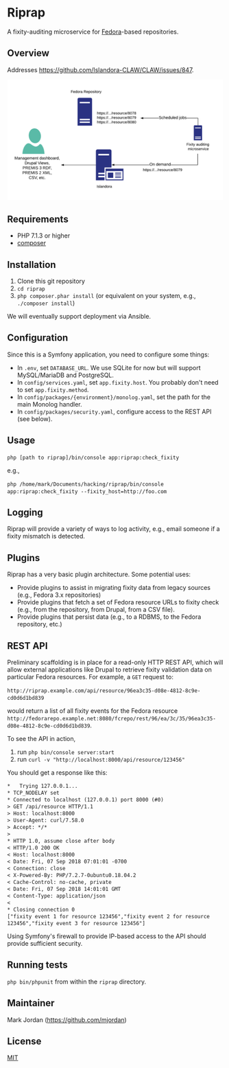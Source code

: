 # Riprap

A fixity-auditing microservice for [Fedora](https://fedora.info/spec/)-based repositories.

## Overview

Addresses https://github.com/Islandora-CLAW/CLAW/issues/847.

![Overview](docs/images/overview.png)

## Requirements

* PHP 7.1.3 or higher
* [composer](https://getcomposer.org/)

## Installation

1. Clone this git repository
1. `cd riprap`
1. `php composer.phar install` (or equivalent on your system, e.g., `./composer install`)

We will eventually support deployment via Ansible.

## Configuration

Since this is a Symfony application, you need to configure some things:

* In `.env`, set `DATABASE_URL`. We use SQLite for now but will support MySQL/MariaDB and PostgreSQL.
* In `config/services.yaml`, set `app.fixity.host`. You probably don't need to set `app.fixity.method`.
* In `config/packages/{environment}/monolog.yaml`, set the path for the main Monolog handler.
* In `config/packages/security.yaml`, configure access to the REST API (see below).

## Usage

`php [path to riprap]/bin/console app:riprap:check_fixity`

e.g.,

`php /home/mark/Documents/hacking/riprap/bin/console app:riprap:check_fixity --fixity_host=http://foo.com`

## Logging

Riprap will provide a variety of ways to log activity, e.g., email someone if a fixity mismatch is detected.

## Plugins

Riprap has a very basic plugin architecture. Some potential uses:

* Provide plugins to assist in migrating fixity data from legacy sources (e.g., Fedora 3.x repositories)
* Provide plugins that fetch a set of Fedora resource URLs to fixity check (e.g., from the repository, from Drupal, from a CSV file).
* Provide plugins that persist data (e.g., to a RDBMS, to the Fedora repository, etc.)

## REST API

Preliminary scaffolding is in place for a read-only HTTP REST API, which will allow external applications like Drupal to retrieve fixity validation data on particular Fedora resources. For example, a `GET` request to:

`http://riprap.example.com/api/resource/96ea3c35-d08e-4812-8c9e-cd0d6d1bd839`

would return a list of all fixity events for the Fedora resource `http://fedorarepo.example.net:8080/fcrepo/rest/96/ea/3c/35/96ea3c35-d08e-4812-8c9e-cd0d6d1bd839`.

To see the API in action,

1. run `php bin/console server:start`
1. run `curl -v "http://localhost:8000/api/resource/123456"`

You should get a response like this:

```
*   Trying 127.0.0.1...
* TCP_NODELAY set
* Connected to localhost (127.0.0.1) port 8000 (#0)
> GET /api/resource HTTP/1.1
> Host: localhost:8000
> User-Agent: curl/7.58.0
> Accept: */*
> 
* HTTP 1.0, assume close after body
< HTTP/1.0 200 OK
< Host: localhost:8000
< Date: Fri, 07 Sep 2018 07:01:01 -0700
< Connection: close
< X-Powered-By: PHP/7.2.7-0ubuntu0.18.04.2
< Cache-Control: no-cache, private
< Date: Fri, 07 Sep 2018 14:01:01 GMT
< Content-Type: application/json
< 
* Closing connection 0
["fixity event 1 for resource 123456","fixity event 2 for resource 123456","fixity event 3 for resource 123456"]
```

Using Symfony's firewall to provide IP-based access to the API should provide sufficient security.

## Running tests

`php bin/phpunit` from within the `riprap` directory.

## Maintainer

Mark Jordan (https://github.com/mjordan)

## License

[MIT](https://opensource.org/licenses/MIT)
